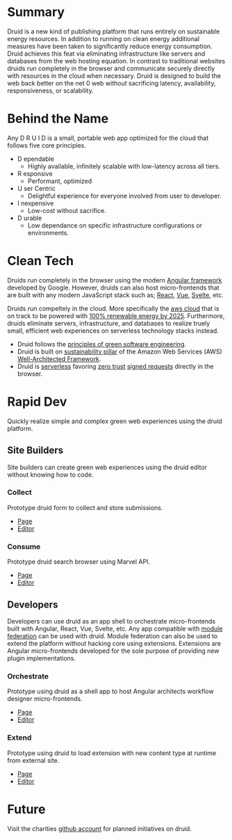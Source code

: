 # Summary

Druid is a new kind of publishing platform that runs entirely on sustainable energy resources. In addition to running on clean energy additional measures have been taken to significantly reduce energy consumption. Druid achieves this feat via eliminating infrastructure like servers and databases from the web hosting equation. In contrast to traditional websites druids run completely in the browser and communicate securely directly with resources in the cloud when necessary. Druid is designed to build the web back better on the net 0 web without sacrificing latency, availability, responsiveness, or scalability.

# Behind the Name

Any D R U I D is a small, portable web app optimized for the cloud that follows five core principles.

* D ependable
  * Highly available, infinitely scalable with low-latency across all tiers.
* R esponsive
  * Performant, optimized
* U ser Centric
  * Delightful experience for everyone involved from user to developer.
* I nexpensive
  * Low-cost without sacrifice.
* D urable
  * Low dependance on specific infrastructure configurations or environments.

# Clean Tech

Druids run completely in the browser using the modern [Angular framework](https://angular.io/) developed by Google. However, druids can also host micro-frontends that are built with any modern JavaScript stack such as; [React](https://reactjs.org/), [Vue](https://vuejs.org/), [Svelte](https://svelte.dev/), etc.

Druids run compeltely in the cloud. More specifically the [aws cloud](https://aws.amazon.com/) that is on track to be powered with [100% renewable energy by 2025](https://sustainability.aboutamazon.com/). Furthermore, druids eliminate servers, infrastructure, and databases to realize truely small, efficient web experiences on serverless technology stacks instead.

* Druid follows the [principles of green software engineering](https://principles.green/).
* Druid is built on [sustainability pillar](https://docs.aws.amazon.com/wellarchitected/latest/sustainability-pillar/sustainability-pillar.html) of the Amazon Web Services (AWS) [Well-Architected Framework](https://aws.amazon.com/architecture/well-architected).
* Druid is [serverless](https://github.com/rollthecloudinc/verti-go) favoring [zero trust](https://aws.amazon.com/security/zero-trust/) [signed requests](https://docs.aws.amazon.com/general/latest/gr/signing_aws_api_requests.html) directly in the browser.

# Rapid Dev

Quickly realize simple and complex green web experiences using the druid platform.

## Site Builders

Site builders can create green web experiences using the druid editor without knowing how to code.

### Collect

Prototype druid form to collect and store submissions.

* [Page](https://demo.ng-druid.com/native_forms_rebuild_v1/89087abb-326d-4a93-888e-9c597ba81b8e)
* [Editor](https://demo.ng-druid.com/native_forms_rebuild_v1/89087abb-326d-4a93-888e-9c597ba81b8e/manage)

### Consume

Prototype druid search browser using Marvel API.

* [Page](https://demo.ng-druid.com/dev-test-virtual-list-flex-v1/character/1011334)
* [Editor](https://demo.ng-druid.com/dev-test-virtual-list-flex-v1/character/1011334/manage)

## Developers

Developers can use druid as an app shell to orchestrate micro-frontends built with Angular, React, Vue, Svelte, etc. Any app compatible with [module federation](https://webpack.js.org/concepts/module-federation/) can be used with druid. Module federation can also be used to extend the platform without hacking core using extensions. Extensions are Angular micro-frontends developed for the sole purpose of providing new plugin implementations.

### Orchestrate

Prototype using druid as a shell app to host Angular architects workflow designer micro-frontends.

* [Page](https://demo.ng-druid.com/workflow-designer-v2)
* [Editor](https://demo.ng-druid.com/workflow-designer-v2/manage)

### Extend

Prototype using druid to load extension with new content type at runtime from external site.

* [Page](https://demo.ng-druid.com/tractorbeam-test-v3)
* [Editor](https://demo.ng-druid.com/tractorbeam-test-v3/manage)

# Future

Visit the charities [github account](https://github.com/rollthecloudinc) for planned initiatives on druid.
